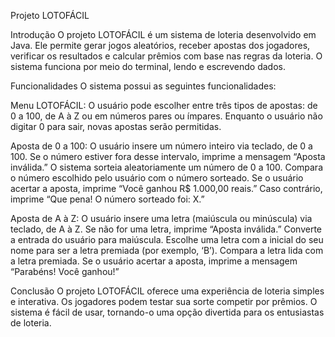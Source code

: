 Projeto LOTOFÁCIL

Introdução
O projeto LOTOFÁCIL é um sistema de loteria desenvolvido em Java. Ele permite gerar jogos aleatórios, receber apostas dos jogadores, verificar os resultados e calcular prêmios com base nas regras da loteria. O sistema funciona por meio do terminal, lendo e escrevendo dados.

Funcionalidades
O sistema possui as seguintes funcionalidades:

Menu LOTOFÁCIL:
O usuário pode escolher entre três tipos de apostas: de 0 a 100, de A à Z ou em números pares ou ímpares.
Enquanto o usuário não digitar 0 para sair, novas apostas serão permitidas.

Aposta de 0 a 100:
O usuário insere um número inteiro via teclado, de 0 a 100.
Se o número estiver fora desse intervalo, imprime a mensagem “Aposta inválida.”
O sistema sorteia aleatoriamente um número de 0 a 100.
Compara o número escolhido pelo usuário com o número sorteado.
Se o usuário acertar a aposta, imprime “Você ganhou R$ 1.000,00 reais.” Caso contrário, imprime “Que pena! O número sorteado foi: X.”

Aposta de A à Z:
O usuário insere uma letra (maiúscula ou minúscula) via teclado, de A à Z.
Se não for uma letra, imprime “Aposta inválida.”
Converte a entrada do usuário para maiúscula.
Escolhe uma letra com a inicial do seu nome para ser a letra premiada (por exemplo, ‘B’).
Compara a letra lida com a letra premiada.
Se o usuário acertar a aposta, imprime a mensagem “Parabéns! Você ganhou!”

Conclusão
O projeto LOTOFÁCIL oferece uma experiência de loteria simples e interativa. Os jogadores podem testar sua sorte competir por prêmios. O sistema é fácil de usar, tornando-o uma opção divertida para os entusiastas de loteria.
